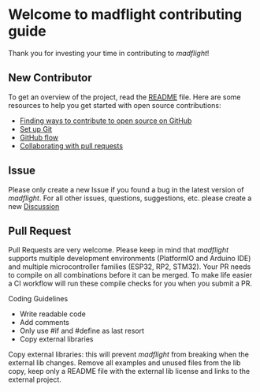 # Welcome to madflight contributing guide

Thank you for investing your time in contributing to _madflight_!

## New Contributor

To get an overview of the project, read the [README](../README.md) file. Here are some resources to help you get started with open source contributions:

- [Finding ways to contribute to open source on GitHub](https://docs.github.com/en/get-started/exploring-projects-on-github/finding-ways-to-contribute-to-open-source-on-github)
- [Set up Git](https://docs.github.com/en/get-started/git-basics/set-up-git)
- [GitHub flow](https://docs.github.com/en/get-started/using-github/github-flow)
- [Collaborating with pull requests](https://docs.github.com/en/github/collaborating-with-pull-requests)

## Issue

Please only create a new Issue if you found a bug in the latest version of _madflight_. For all other issues, questions, suggestions, etc. please create a new [Discussion](https://github.com/qqqlab/madflight/discussions)

## Pull Request

Pull Requests are very welcome. Please keep in mind that _madflight_ supports multiple development environments (PlatformIO and Arduino IDE) and multiple microcontroller families (ESP32, RP2, STM32). Your PR needs to compile on all combinations before it can be merged. To make life easier a CI workflow will run these compile checks for you when you submit a PR.

Coding Guidelines

- Write readable code
- Add comments
- Only use #if and #define as last resort
- Copy external libraries

Copy external libraries: this will prevent _madflight_ from breaking when the external lib changes. Remove all examples and unused files from the lib copy, keep only a README file with the external lib license and links to the external project.
